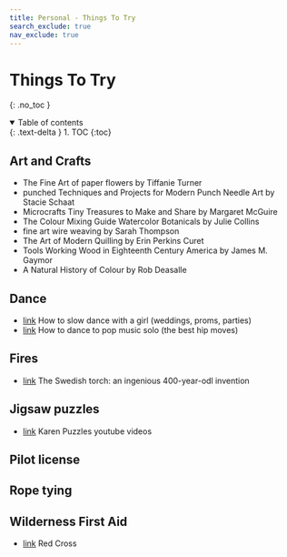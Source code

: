 ```yaml
---
title: Personal - Things To Try
search_exclude: true
nav_exclude: true
---
```


<!-- prettier-ignore-start -->
# Things To Try
{: .no_toc }

<details open markdown="block">
  <summary>
    Table of contents
  </summary>
  {: .text-delta }
1. TOC
{:toc}
</details>

<!-- prettier-ignore-end -->

## Art and Crafts

-   The Fine Art of paper flowers by Tiffanie Turner
-   punched Techniques and Projects for Modern Punch Needle Art by Stacie Schaat
-   Microcrafts Tiny Treasures to Make and Share by Margaret McGuire
-   The Colour Mixing Guide Watercolor Botanicals by Julie Collins
-   fine art wire weaving by Sarah Thompson
-   The Art of Modern Quilling by Erin Perkins Curet
-   Tools Working Wood in Eighteenth Century America by James M. Gaymor
-   A Natural History of Colour by Rob Deasalle

## Dance

-   [link](https://youtu.be/S1qp7r99DcE) How to slow dance with a girl (weddings, proms, parties)
-   [link](https://www.youtube.com/watch?v=w60K81K_Idk) How to dance to pop music solo (the best hip moves)

## Fires

-   [link](https://www.youtube.com/watch?v=kqTxWiW8x9o) The Swedish torch: an ingenious 400-year-odl invention

## Jigsaw puzzles

-   [link](https://www.youtube.com/watch?v=0KRToCPAACI) Karen Puzzles youtube videos

## Pilot license

## Rope tying

## Wilderness First Aid

-   [link](https://www.redcross.org/take-a-class/cpr/wilderness-sports) Red Cross
